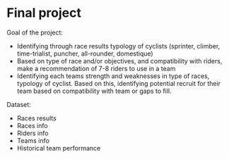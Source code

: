 # Final project 

Goal of the project: 
- Identifying through race results typology of cyclists (sprinter, climber, time-trialist, puncher, all-rounder, domestique)
- Based on type of race and/or objectives, and compatibility with riders, make a recommendation of 7-8 riders to use in a team
- Identifying each teams strength and weaknesses in type of races, typology of cyclist. Based on this, identifying potential recruit for their team based on compatibility with team or gaps to fill.

Dataset: 
- Races results
- Races info
- Riders info
- Teams info
- Historical team performance